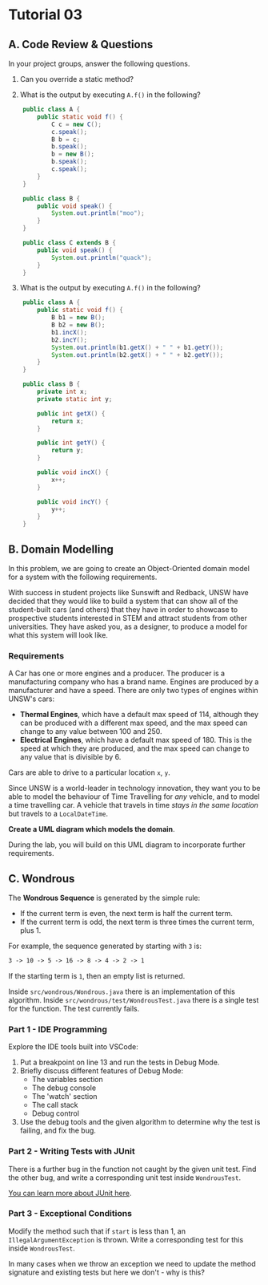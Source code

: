 # Tutorial 03
## A. Code Review & Questions
In your project groups, answer the following questions.

1. Can you override a static method?

2. What is the output by executing `A.f()` in the following?

```java
    public class A {
        public static void f() {
            C c = new C();
            c.speak();
            B b = c;
            b.speak();
            b = new B();
            b.speak();
            c.speak();
        }
    }

    public class B {
        public void speak() {
            System.out.println("moo");
        }
    }

    public class C extends B {
        public void speak() {
            System.out.println("quack");
        }
    }
```

3. What is the output by executing `A.f()` in the following?

```java
    public class A {
        public static void f() {
            B b1 = new B();
            B b2 = new B();
            b1.incX();
            b2.incY();
            System.out.println(b1.getX() + " " + b1.getY());
            System.out.println(b2.getX() + " " + b2.getY());
        }
    }

    public class B {
        private int x;
        private static int y;

        public int getX() {
            return x;
        }

        public int getY() {
            return y;
        }

        public void incX() {
            x++;
        }

        public void incY() {
            y++;
        }
    }
```

## B. Domain Modelling
In this problem, we are going to create an Object-Oriented domain model for a system with the following requirements.

With success in student projects like Sunswift and Redback, UNSW have decided that they would like to build a system that can show all of the student-built cars (and others) that they have in order to showcase to prospective students interested in STEM and attract students from other universities. They have asked you, as a designer, to produce a model for what this system will look like.

### Requirements
A Car has one or more engines and a producer. The producer is a manufacturing company who has a brand name. Engines are produced by a manufacturer and have a speed. There are only two types of engines within UNSW's cars:

- **Thermal Engines**, which have a default max speed of 114, although they can be produced with a different max speed, and the max speed can change to any value between 100 and 250.
- **Electrical Engines**, which have a default max speed of 180. This is the speed at which they are produced, and the max speed can change to any value that is divisible by 6.

Cars are able to drive to a particular location `x`, `y`.

Since UNSW is a world-leader in technology innovation, they want you to be able to model the behaviour of Time Travelling for *any* vehicle, and to model a time travelling car. A vehicle that travels in time *stays in the same location* but travels to a `LocalDateTime`.

**Create a UML diagram which models the domain**.

During the lab, you will build on this UML diagram to incorporate further requirements.

## C. Wondrous
The **Wondrous Sequence** is generated by the simple rule:

- If the current term is even, the next term is half the current term.
- If the current term is odd, the next term is three times the current term, plus 1.

For example, the sequence generated by starting with `3` is:

```txt
3 -> 10 -> 5 -> 16 -> 8 -> 4 -> 2 -> 1
```

If the starting term is `1`, then an empty list is returned.

Inside `src/wondrous/Wondrous.java` there is an implementation of this algorithm. Inside `src/wondrous/test/WondrousTest.java` there is a single test for the function. The test currently fails.

### Part 1 - IDE Programming
Explore the IDE tools built into VSCode:
1. Put a breakpoint on line 13 and run the tests in Debug Mode.
2. Briefly discuss different features of Debug Mode:
    - The variables section
    - The debug console
    - The 'watch' section
    - The call stack
    - Debug control
3. Use the debug tools and the given algorithm to determine why the test is failing, and fix the bug.

### Part 2 - Writing Tests with JUnit
There is a further bug in the function not caught by the given unit test. Find the other bug, and write a corresponding unit test inside `WondrousTest`.

[You can learn more about JUnit here](https://www.vogella.com/tutorials/JUnit/article.html).

### Part 3 - Exceptional Conditions
Modify the method such that if `start` is less than 1, an `IllegalArgumentException` is thrown. Write a corresponding test for this inside `WondrousTest`.

In many cases when we throw an exception we need to update the method signature and existing tests but here we don't - why is this?
